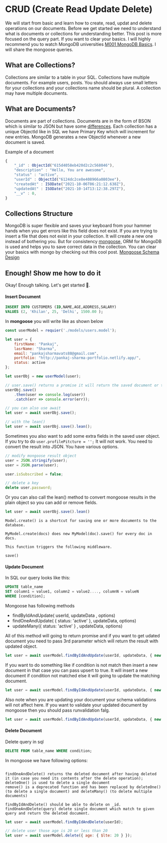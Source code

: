 # CRUD (Create Read Update Delete)
We will start from basic and learn how to create, read, updat and delete operations on our documents. Before we get started we need to understand what is documents or collections for understanding better.  This post is more focused on the query part. If you want to clear your basics. I will highly recommend you to watch MongoDB universities [M001 MongoDB Basics](https://university.mongodb.com/ "M001 MongoDB Basics"). I will share the mongoose queries.

## What are Collections?
Collections are similar to a table in your SQL. Collections have multiple documents. For example users, posts. You should always use small letters for your collections and your collections name should be plural. A collection may have multiple documents.

## What are Documents?
Documents are part of collections. Documents are in the form of BSON which is  similar to JSON but have some [differences](https://www.mongodb.com/json-and-bson "differences"). Each collection has a unique ObjectId like in SQL we have Primary Key which will increment for new entries. MongoDB generates a new ObjectId whenever a new document is saved. 

Example of a document

```js
{
    "_id" : ObjectId("615d4058eb420d2c2c568046"),
    "description" : "Hello, You are awesome",
    "status" : "active",
    "userId" : ObjectId("6124dc2ce8e408966a0803ee"),
    "createdAt" : ISODate("2021-10-06T06:21:12.638Z"),
    "updatedAt" : ISODate("2021-10-14T13:12:38.297Z"),
    "__v" : 0,
}
```

## Collections Structure
MongoDB is super flexible and saves your keyboard from your hammer hands when you get errors like this field does not exist. If you are trying to insert a file that does not exist in your collection. It will create a new one instead of bothering you. But for consistency [mongoose,](https://mongoosejs.com/ "mongoose,") ORM for MongoDB is used and helps you to save correct data in the collection. You can clear your basics with mongo by checking out this cool post. [Mongoose Schema Design](https://www.freecodecamp.org/news/introduction-to-mongoose-for-mongodb-d2a7aa593c57/ "Mongoose Schema Design")


## Enough! Show me how to do it
Okay! Enough talking. Let's get started 🚀.

#### Insert Document

```sql
INSERT INTO CUSTOMERS (ID,NAME,AGE,ADDRESS,SALARY)
VALUES (2, 'Khilan', 25, 'Delhi', 1500.00 );
```
In **mongoose** you will write like as shown below

```js
const userModel = requier('./models/users.model');

let user = {
	firstName: "Pankaj",
	lasrName: "Sharma",
	email: "pankajsharmavats88@gmail.com",
	portfolio: "http://pankaj-sharma-portfolio.netlify.app/",
	status: active
};

let userObj = new userModel(user);

// user.save() returns a promise it will return the saved document or throw an error
userObj.save()
	.then(user => console.log(user))
	.catch(err => console.error(err));

// you can also use await
let user = await userObj.save();

// with the lean()
let user = await userObj.save().lean();

```
Sometimes you also want to add some extra fields in the saved user object. If you try to do `user.profilePitcture = '';` It will not work. You need to convert the result into JSON. You have various options.

```js
// modify mongoose result object
user = JSON.stringify(user);
user = JSON.parse(user);

user.isSubscribed = false;

// delete a key
delete user.password;
```

Or you can also call the lean() method to convert mongoose results in the plain object so you can add or remove fields.

```js
let user = await userObj.save().lean()
```

    Model.create() is a shortcut for saving one or more documents to the database.

    MyModel.create(docs) does new MyModel(doc).save() for every doc in docs.

    This function triggers the following middleware.

    save()

#### Update Document
In SQL our query looks like this:
```sql
UPDATE table_name
SET column1 = value1, column2 = value2...., columnN = valueN
WHERE [condition];
```
Mongoose has following methods
- findByIdAndUpdate( userId, updateData , options)
- findOneAndUpdate( {  status: 'active' }, updateData, options)
- updateMany({  status: 'active' } , updateData, options)

All of this method will going to return promise and if you want to get udated document you need to pass 3rd parameter which will return the result with updated object.
```js
let user = await userModel.findByIdAndUpdate(userId, updateData, { new: true, });
```
If you want to do something like if condition is not match then insert a new document in that case you can pass upsert to true. It will insert a new document if condition not matched else it will going to update the matching document.
```js
let user = await userModel.findByIdAndUpdate(userId, updateData, { new: true,  upsert: true});
```
Also note when you are updating your document your schema validations will not affect here. If you want to validate your updated document by mongoose then you should pass runvalidation falg.
```js
let user = await userModel.findByIdAndUpdate(userId, updateData, { new: true,  upsert: true, runValidators: true});
```

#### Delete Document
Delete query in sql
```sql
DELETE FROM table_name WHERE condition; 
```
In mongoose we have following options:
```

findOneAndDelete() returns the deleted document after having deleted it (in case you need its contents after the delete operation);
deleteOne() is used to delete a single document
remove() is a deprecated function and has been replaced by deleteOne() (to delete a single document) and deleteMany() (to delete multiple documents)

findByIdAndDelete() should be able to delete on _id.
findOneAndDelete(query) delete single document which match te given query and return the deleted document.
```
```js
let user = await userModel.findByIdAndDelete(userId);

// delete user those age is 20 or less than 20
let user = await userModel.delete({ age: { $lte: 20 } });
```